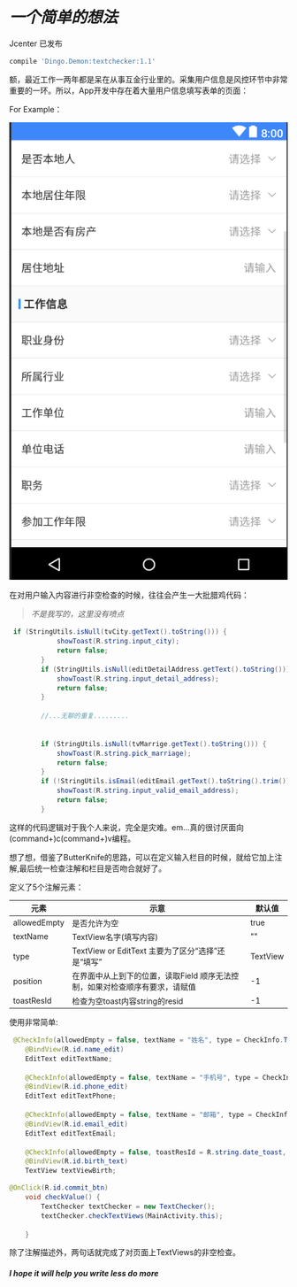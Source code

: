 

# _一个简单的想法_


Jcenter 已发布

```Groovy
compile 'Dingo.Demon:textchecker:1.1'
```


额，最近工作一两年都是呆在从事互金行业里的。采集用户信息是风控环节中非常重要的一环。所以，App开发中存在着大量用户信息填写表单的页面：

For Example：

![](https://github.com/DingoDemon/AndroidNotes/blob/master/LinkPics/view.png?raw=true)



在对用户输入内容进行非空检查的时候，往往会产生一大批腊鸡代码：


> *不是我写的，这里没有喷点*

```java
 if (StringUtils.isNull(tvCity.getText().toString())) {
            showToast(R.string.input_city);
            return false;
        }
        if (StringUtils.isNull(editDetailAddress.getText().toString())){
            showToast(R.string.input_detail_address);
            return false;
        }
        
        //...无聊的重复.........
        
   
        if (StringUtils.isNull(tvMarrige.getText().toString())) {
            showToast(R.string.pick_marriage);
            return false;
        }
        if (!StringUtils.isEmail(editEmail.getText().toString().trim()){
            showToast(R.string.input_valid_email_address);
            return false;
        }
```

这样的代码逻辑对于我个人来说，完全是灾难。em...真的很讨厌面向(command+)c(command+)v编程。

想了想，借鉴了ButterKnife的思路，可以在定义输入栏目的时候，就给它加上注解,最后统一检查注解和栏目是否吻合就好了。


定义了5个注解元素：

 元素 | 示意 | 默认值
| ------------ | ------------ | --------- |
| allowedEmpty|是否允许为空| true |
| textName | TextView名字(填写内容) | ""  |
| type  | TextView or EditText 主要为了区分“选择”还是“填写”| TextView |
| position | 在界面中从上到下的位置，读取Field 顺序无法控制，如果对检查顺序有要求，请赋值| -1 |
| toastResId | 检查为空toast内容string的resid | -1 |

使用非常简单:

```java
 @CheckInfo(allowedEmpty = false, textName = "姓名", type = CheckInfo.Type.EditTextView, position = 1)
    @BindView(R.id.name_edit)
    EditText editTextName;

    @CheckInfo(allowedEmpty = false, textName = "手机号", type = CheckInfo.Type.EditTextView, position = 2)
    @BindView(R.id.phone_edit)
    EditText editTextPhone;

    @CheckInfo(allowedEmpty = false, textName = "邮箱", type = CheckInfo.Type.EditTextView, position = 3)
    @BindView(R.id.email_edit)
    EditText editTextEmail;

    @CheckInfo(allowedEmpty = false, toastResId = R.string.date_toast, type = CheckInfo.Type.TextView, position = 4)
    @BindView(R.id.birth_text)
    TextView textViewBirth;
```

```java
@OnClick(R.id.commit_btn)
    void checkValue() {
        TextChecker textChecker = new TextChecker();
        textChecker.checkTextViews(MainActivity.this);

    }
```    

除了注解描述外，两句话就完成了对页面上TextViews的非空检查。


#### *I hope it will help you write less do more*


